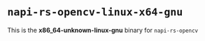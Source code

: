 # `napi-rs-opencv-linux-x64-gnu`

This is the **x86_64-unknown-linux-gnu** binary for `napi-rs-opencv`

